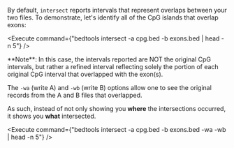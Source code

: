<script>
import Alert from "components/Alert.svelte";
import Execute from "components/Execute.svelte";
</script>

By default, `intersect` reports intervals that represent overlaps between your two files. To demonstrate, let's identify all of the CpG islands that overlap exons:

<Execute command={"bedtools intersect -a cpg.bed -b exons.bed | head -n 5"} />

<Alert>
	**Note**: In this case, the intervals reported are NOT the original CpG intervals, but rather a refined interval reflecting solely the portion of each original CpG interval that overlapped with the exon(s).
</Alert>

The `-wa` (write A) and `-wb` (write B) options allow one to see the original records from the A and B files that overlapped.

As such, instead of not only showing you **where** the intersections occurred, it shows you **what** intersected.

<Execute command={"bedtools intersect -a cpg.bed -b exons.bed -wa -wb | head -n 5"} />
